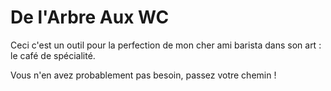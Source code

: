 # De l'Arbre Aux WC

Ceci c'est un outil pour la perfection de mon cher ami barista dans son art : le café de spécialité.

Vous n'en avez probablement pas besoin, passez votre chemin !